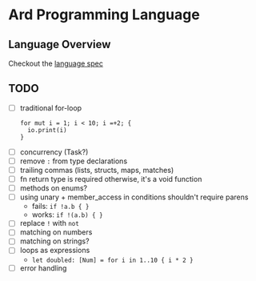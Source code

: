# Ard Programming Language

## Language Overview

Checkout the [language spec](./language-spec.md)

## TODO

- [ ] traditional for-loop
  ```ard
  for mut i = 1; i < 10; i =+2; {
    io.print(i)
  }
  ```
- [ ] concurrency (Task?)
- [ ] remove `:` from type declarations
- [ ] trailing commas (lists, structs, maps, matches)
- [ ] fn return type is required otherwise, it's a void function
- [ ] methods on enums?
- [ ] using unary + member_access in conditions shouldn't require parens
  - fails: `if !a.b { }`
  - works: `if !(a.b) { }`
- [ ] replace `!` with `not`
- [ ] matching on numbers
- [ ] matching on strings?
- [ ] loops as expressions
  - `let doubled: [Num] = for i in 1..10 { i * 2 }`
- [ ] error handling
